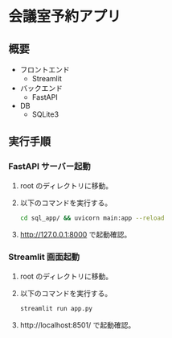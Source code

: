 # 会議室予約アプリ

## 概要

- フロントエンド
  - Streamlit
- バックエンド
  - FastAPI
- DB
  - SQLite3

## 実行手順

### FastAPI サーバー起動

1. root のディレクトリに移動。
2. 以下のコマンドを実行する。

   ```bash
   cd sql_app/ && uvicorn main:app --reload
   ```

3. http://127.0.0.1:8000 で起動確認。

### Streamlit 画面起動

1. root のディレクトリに移動。
2. 以下のコマンドを実行する。

   ```bash
   streamlit run app.py
   ```

3. http://localhost:8501/ で起動確認。
